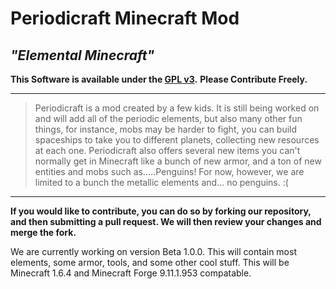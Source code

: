 Periodicraft Minecraft Mod
==========================

## _**"Elemental Minecraft"**_

**This Software is available under the [GPL v3](http://www.gnu.org/licenses/gpl.html).**
**Please Contribute Freely.**

***

>Periodicraft is a mod created by a few kids. It is still being worked on and will add all of the periodic elements, but also many other fun things, for instance, mobs may be harder to fight, you can build spaceships to take you to different planets, collecting new resources at each one.
>Periodicraft also offers several new items you can't normally get in Minecraft like a bunch of new armor, and a ton of new entities and mobs such as.....Penguins! For now, however, we are limited to a bunch the metallic elements and… no penguins. :( 

***

**If you would like to contribute, you can do so by forking our repository, and then submitting a pull request. We will then review your changes and merge the fork.**

We are currently working on version Beta 1.0.0. This will contain most elements, some armor, tools, and some other cool stuff. This will be Minecraft 1.6.4 and Minecraft Forge 9.11.1.953 compatable.

